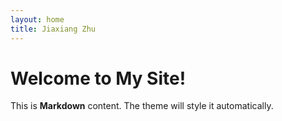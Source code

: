 ```yaml
---
layout: home
title: Jiaxiang Zhu
---
```

# Welcome to My Site!
This is **Markdown** content. The theme will style it automatically.